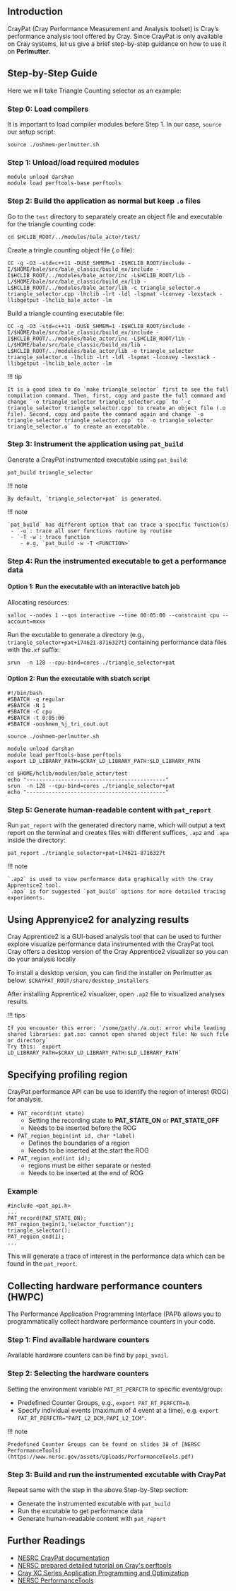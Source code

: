 ## Introduction

CrayPat (Cray Performance Measurement and Analysis toolset) is Cray’s performance analysis tool offered by Cray. Since CrayPat is only available on Cray systems, let us give a brief step-by-step guidance on how to use it on **Perlmutter**.

## Step-by-Step Guide
Here we will take Triangle Counting selector as an example:

### Step 0: Load compilers
It is important to load compiler modules before Step 1. In our case, `source` our setup script:
```
source ./oshmem-perlmutter.sh
```

### Step 1: Unload/load required modules
```
module unload darshan
module load perftools-base perftools
```
### Step 2: Build the application as normal but **keep `.o` files**
Go to the `test` directory to separately create an object file and executable for the triangle counting code:
```
cd $HCLIB_ROOT/../modules/bale_actor/test/
```
Create a tringle counting object file (.o file):
```
CC -g -O3 -std=c++11 -DUSE_SHMEM=1 -I$HCLIB_ROOT/include -I/$HOME/bale/src/bale_classic/build_ex/include -I$HCLIB_ROOT/../modules/bale_actor/inc -L$HCLIB_ROOT/lib -L/$HOME/bale/src/bale_classic/build_ex/lib -L$HCLIB_ROOT/../modules/bale_actor/lib -c triangle_selector.o triangle_selector.cpp -lhclib -lrt -ldl -lspmat -lconvey -lexstack -llibgetput -lhclib_bale_actor -lm
```
Build a triangle counting executable file:
```
CC -g -O3 -std=c++11 -DUSE_SHMEM=1 -I$HCLIB_ROOT/include -I/$HOME/bale/src/bale_classic/build_ex/include -I$HCLIB_ROOT/../modules/bale_actor/inc -L$HCLIB_ROOT/lib -L/$HOME/bale/src/bale_classic/build_ex/lib -L$HCLIB_ROOT/../modules/bale_actor/lib -o triangle_selector triangle_selector.o -lhclib -lrt -ldl -lspmat -lconvey -lexstack -llibgetput -lhclib_bale_actor -lm
```
!!! tip

    It is a good idea to do `make triangle_selector` first to see the full compilation command. Then, first, copy and paste the full command and change `-o triangle_selector triangle_selector.cpp` to `-c triangle_selector triangle_selector.cpp` to create an object file (.o file). Second, copy and paste the command again and change `-o triangle_selector triangle_selector.cpp` to `-o triangle_selector triangle_selector.o` to create an executable.

### Step 3: Instrument the application using `pat_build`
Generate a CrayPat instrumented executable using `pat_build`:
```
pat_build triangle_selector
```

!!! note

    By default, `triangle_selector+pat` is generated.

!!! note

    `pat_build` has different option that can trace a specific function(s)
     - `-u`: trace all user functions routine by routine
     - `-T -w`: trace function
        - e.g, `pat_build -w -T <FUNCTION>`

### Step 4: Run the instrumented executable to get a performance data

#### Option 1: Run the executable with an interactive batch job
Allocating resources:
```
salloc --nodes 1 --qos interactive --time 00:05:00 --constraint cpu --account=mxxx
```
Run the excutable to generate a directory (e.g., `triangle_selector+pat+174621-8716327t`) containing performance data files with the`.xf` suffix:
```
srun  -n 128 --cpu-bind=cores ./triangle_selector+pat
```

#### Option 2: Run the executable with sbatch script
```
#!/bin/bash
#SBATCH -q regular
#SBATCH -N 1
#SBATCH -C cpu
#SBATCH -t 0:05:00
#SBATCH -ooshmem_%j_tri_cout.out

source ./oshmem-perlmutter.sh

module unload darshan
module load perftools-base perftools
export LD_LIBRARY_PATH=$CRAY_LD_LIBRARY_PATH:$LD_LIBRARY_PATH

cd $HOME/hclib/modules/bale_actor/test
echo "--------------------------------------------"
srun  -n 128 --cpu-bind=cores ./triangle_selector+pat
echo "--------------------------------------------"
```

### Step 5: Generate human-readable content with `pat_report`
Run `pat_report` with the generated directory name, which will output a text report on the terminal and creates files with different suffices, `.ap2` and `.apa` inside the directory:
```
pat_report ./triangle_selector+pat+174621-8716327t
```

!!! note

    `.ap2` is used to view performance data graphically with the Cray Apprentice2 tool.
    `.apa` is for suggested `pat_build` options for more detailed tracing experiments.

## Using Apprenyice2 for analyzing results

Cray Apprentice2 is a GUI-based analysis tool that can be used to further explore visualize performance data instrumented with the CrayPat tool. Cray offers a desktop version of the Cray Apprentice2 visualizer so you can do your analysis locally

To install a desktop version, you can find the installer on Perlmutter as below:
`$CRAYPAT_ROOT/share/desktop_installers`

After installing Apprentice2 visualizer, open `.ap2` file to visualized analyses results.

!!! tips

    If you encounter this error: `/some/path/./a.out: error while loading shared libraries: pat.so: cannot open shared object file: No such file or directory`
    Try this: `export LD_LIBRARY_PATH=$CRAY_LD_LIBRARY_PATH:$LD_LIBRARY_PATH`


## Specifying profiling region
CrayPat performance API can be use to identify the region of interest (ROG) for analysis.
- `PAT_record(int state)`
	- Setting the recording state to **PAT_STATE_ON** or **PAT_STATE_OFF**
	- Needs to be inserted before the ROG
- `PAT_region_begin(int id, char *label)`
	- Defines the boundaries of a region
	- Needs to be inserted at the start the ROG
- `PAT_region_end(int id);`
	- regions must be either separate or nested
	- Needs to be inserted at the end of ROG

### Example
```
#include <pat_api.h>
...
PAT_record(PAT_STATE_ON);
PAT_region_begin(1,"selector_function");
triangle_selector();
PAT_region_end(1);
...
```
This will generate a trace of interest in the performance data which can be found in the `pat_report`.

## Collecting hardware performance counters (HWPC)

The Performance Application Programming Interface (PAPI) allows you to programmatically collect hardware performance counters in your code.

### Step 1: Find available hardware counters
Available hardware counters can be find by `papi_avail`.

### Step 2: Selecting the hardware counters
Setting the environment variable `PAT_RT_PERFCTR` to specific events/group:
 - Predefined Counter Groups, e.g., `export PAT_RT_PERFCTR=0`.
 - Specify individual events (maximum of 4 event at a time), e.g. `export PAT_RT_PERFCTR="PAPI_L2_DCM,PAPI_L2_ICM"`.

!!! note

    Predefined Counter Groups can be found on slides 38 of [NERSC PerformanceTools](https://www.nersc.gov/assets/Uploads/PerformanceTools.pdf)

### Step 3: Build and run the instrumented excutable with CrayPat
Repeat same with the step in the above Step-by-Step section:
- Generate the instrumented excutable with `pat_build`
- Run the excutable to get performance data
- Generate human-readable content with `pat_report`

## Further Readings

- [NESRC CrayPat documentation](https://docs.nersc.gov/tools/performance/craypat/)
- [NERSC prepared detailed tutorial on Cray's perftools](https://www.nersc.gov/assets/Uploads/05-craypat-reveal-20170609.pdf)
- [Cray XC Series Application Programming and Optimization](https://www.nersc.gov/assets/Uploads/TR-CPO-NERSC-20190211-2.pdf)
- [NERSC PerformanceTools](https://www.nersc.gov/assets/Uploads/PerformanceTools.pdf)
